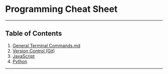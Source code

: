# Programming Cheat Sheet

---

## Table of Contents
1. [General Terminal Commands.md](/General%20Terminal%20Commands.md)
2. [Version Control (Git)](/Git.md)
3. [JavaScript](/JavaScript.mdjavascript)
4. [Python](/Python.mdpython)

---
